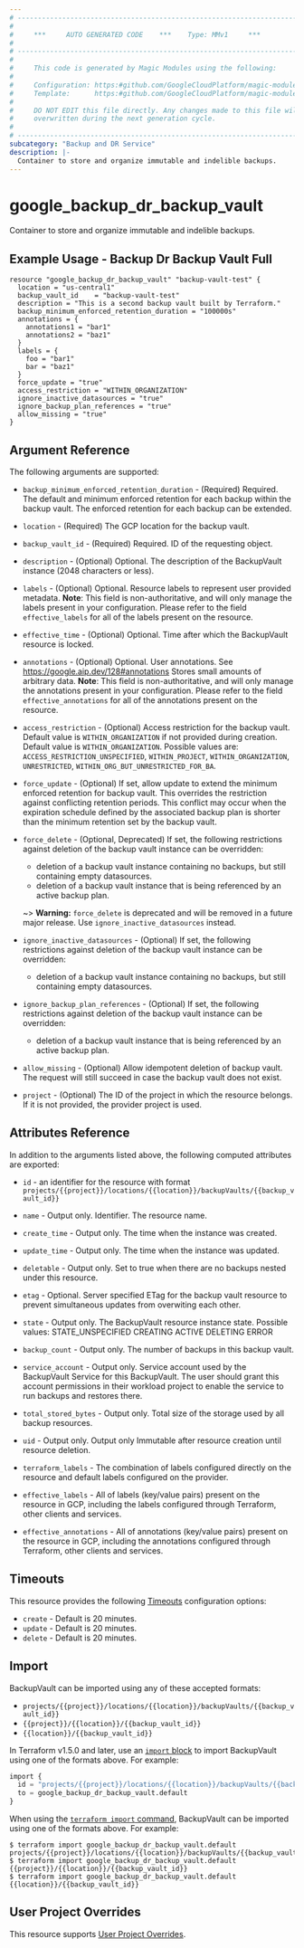 ```yaml
---
# ----------------------------------------------------------------------------
#
#     ***     AUTO GENERATED CODE    ***    Type: MMv1     ***
#
# ----------------------------------------------------------------------------
#
#     This code is generated by Magic Modules using the following:
#
#     Configuration: https:#github.com/GoogleCloudPlatform/magic-modules/tree/main/mmv1/products/backupdr/BackupVault.yaml
#     Template:      https:#github.com/GoogleCloudPlatform/magic-modules/tree/main/mmv1/templates/terraform/resource.html.markdown.tmpl
#
#     DO NOT EDIT this file directly. Any changes made to this file will be
#     overwritten during the next generation cycle.
#
# ----------------------------------------------------------------------------
subcategory: "Backup and DR Service"
description: |-
  Container to store and organize immutable and indelible backups.
---
```


# google_backup_dr_backup_vault

Container to store and organize immutable and indelible backups.



## Example Usage - Backup Dr Backup Vault Full


```hcl
resource "google_backup_dr_backup_vault" "backup-vault-test" {
  location = "us-central1"
  backup_vault_id    = "backup-vault-test"
  description = "This is a second backup vault built by Terraform."
  backup_minimum_enforced_retention_duration = "100000s"
  annotations = {
    annotations1 = "bar1"
    annotations2 = "baz1"
  }
  labels = {
    foo = "bar1"
    bar = "baz1"
  }
  force_update = "true"
  access_restriction = "WITHIN_ORGANIZATION"
  ignore_inactive_datasources = "true"
  ignore_backup_plan_references = "true"
  allow_missing = "true"
}
```

## Argument Reference

The following arguments are supported:


* `backup_minimum_enforced_retention_duration` -
  (Required)
  Required. The default and minimum enforced retention for each backup within the backup vault. The enforced retention for each backup can be extended.

* `location` -
  (Required)
  The GCP location for the backup vault.

* `backup_vault_id` -
  (Required)
  Required. ID of the requesting object.


* `description` -
  (Optional)
  Optional. The description of the BackupVault instance (2048 characters or less).

* `labels` -
  (Optional)
  Optional. Resource labels to represent user provided metadata. 
  **Note**: This field is non-authoritative, and will only manage the labels present in your configuration.
  Please refer to the field `effective_labels` for all of the labels present on the resource.

* `effective_time` -
  (Optional)
  Optional. Time after which the BackupVault resource is locked.

* `annotations` -
  (Optional)
  Optional. User annotations. See https://google.aip.dev/128#annotations
  Stores small amounts of arbitrary data. 
  **Note**: This field is non-authoritative, and will only manage the annotations present in your configuration.
  Please refer to the field `effective_annotations` for all of the annotations present on the resource.

* `access_restriction` -
  (Optional)
  Access restriction for the backup vault. Default value is `WITHIN_ORGANIZATION` if not provided during creation.
  Default value is `WITHIN_ORGANIZATION`.
  Possible values are: `ACCESS_RESTRICTION_UNSPECIFIED`, `WITHIN_PROJECT`, `WITHIN_ORGANIZATION`, `UNRESTRICTED`, `WITHIN_ORG_BUT_UNRESTRICTED_FOR_BA`.

* `force_update` -
  (Optional)
  If set, allow update to extend the minimum enforced retention for backup vault. This overrides
   the restriction against conflicting retention periods. This conflict may occur when the
   expiration schedule defined by the associated backup plan is shorter than the minimum
   retention set by the backup vault.

* `force_delete` -
  (Optional, Deprecated)
  If set, the following restrictions against deletion of the backup vault instance can be overridden:
     * deletion of a backup vault instance containing no backups, but still containing empty datasources.
     * deletion of a backup vault instance that is being referenced by an active backup plan.

  ~> **Warning:** `force_delete` is deprecated and will be removed in a future major release. Use `ignore_inactive_datasources` instead.

* `ignore_inactive_datasources` -
  (Optional)
  If set, the following restrictions against deletion of the backup vault instance can be overridden:
     * deletion of a backup vault instance containing no backups, but still containing empty datasources.

* `ignore_backup_plan_references` -
  (Optional)
  If set, the following restrictions against deletion of the backup vault instance can be overridden:
     * deletion of a backup vault instance that is being referenced by an active backup plan.

* `allow_missing` -
  (Optional)
  Allow idempotent deletion of backup vault. The request will still succeed in case the backup vault does not exist.

* `project` - (Optional) The ID of the project in which the resource belongs.
    If it is not provided, the provider project is used.



## Attributes Reference

In addition to the arguments listed above, the following computed attributes are exported:

* `id` - an identifier for the resource with format `projects/{{project}}/locations/{{location}}/backupVaults/{{backup_vault_id}}`

* `name` -
  Output only. Identifier. The resource name.

* `create_time` -
  Output only. The time when the instance was created.

* `update_time` -
  Output only. The time when the instance was updated.

* `deletable` -
  Output only. Set to true when there are no backups nested under this resource.

* `etag` -
  Optional. Server specified ETag for the backup vault resource to prevent simultaneous updates from overwiting each other.

* `state` -
  Output only. The BackupVault resource instance state. 
   Possible values:
   STATE_UNSPECIFIED
   CREATING
   ACTIVE
   DELETING
   ERROR

* `backup_count` -
  Output only. The number of backups in this backup vault.

* `service_account` -
  Output only. Service account used by the BackupVault Service for this BackupVault.  The user should grant this account permissions in their workload project to enable the service to run backups and restores there.

* `total_stored_bytes` -
  Output only. Total size of the storage used by all backup resources.

* `uid` -
  Output only. Output only Immutable after resource creation until resource deletion.

* `terraform_labels` -
  The combination of labels configured directly on the resource
   and default labels configured on the provider.

* `effective_labels` -
  All of labels (key/value pairs) present on the resource in GCP, including the labels configured through Terraform, other clients and services.

* `effective_annotations` -
  All of annotations (key/value pairs) present on the resource in GCP, including the annotations configured through Terraform, other clients and services.


## Timeouts

This resource provides the following
[Timeouts](https://developer.hashicorp.com/terraform/plugin/sdkv2/resources/retries-and-customizable-timeouts) configuration options:

- `create` - Default is 20 minutes.
- `update` - Default is 20 minutes.
- `delete` - Default is 20 minutes.

## Import


BackupVault can be imported using any of these accepted formats:

* `projects/{{project}}/locations/{{location}}/backupVaults/{{backup_vault_id}}`
* `{{project}}/{{location}}/{{backup_vault_id}}`
* `{{location}}/{{backup_vault_id}}`


In Terraform v1.5.0 and later, use an [`import` block](https://developer.hashicorp.com/terraform/language/import) to import BackupVault using one of the formats above. For example:

```tf
import {
  id = "projects/{{project}}/locations/{{location}}/backupVaults/{{backup_vault_id}}"
  to = google_backup_dr_backup_vault.default
}
```

When using the [`terraform import` command](https://developer.hashicorp.com/terraform/cli/commands/import), BackupVault can be imported using one of the formats above. For example:

```
$ terraform import google_backup_dr_backup_vault.default projects/{{project}}/locations/{{location}}/backupVaults/{{backup_vault_id}}
$ terraform import google_backup_dr_backup_vault.default {{project}}/{{location}}/{{backup_vault_id}}
$ terraform import google_backup_dr_backup_vault.default {{location}}/{{backup_vault_id}}
```

## User Project Overrides

This resource supports [User Project Overrides](https://registry.terraform.io/providers/hashicorp/google/latest/docs/guides/provider_reference#user_project_override).
